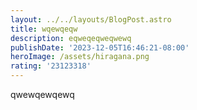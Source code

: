 ```yaml
---
layout: ../../layouts/BlogPost.astro
title: wqewqeqw
description: eqweqeqweqwewq
publishDate: '2023-12-05T16:46:21-08:00'
heroImage: /assets/hiragana.png
rating: '23123318'
---
```

qwewqewqewq
